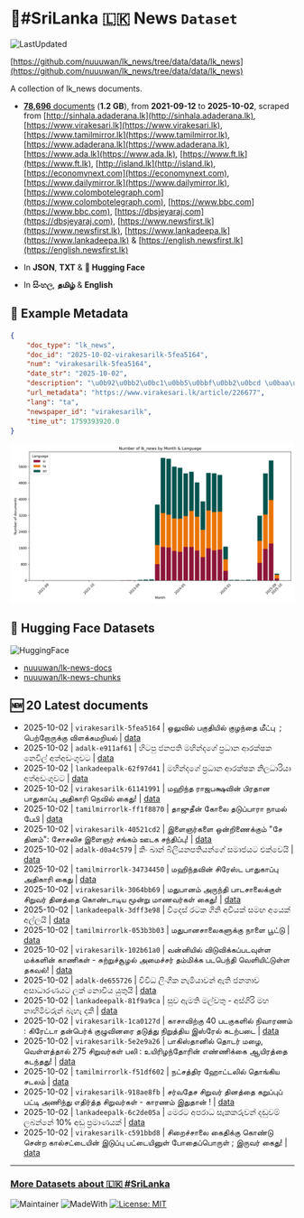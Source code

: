 # 📄#SriLanka 🇱🇰 News `Dataset`

![LastUpdated](https://img.shields.io/badge/last_updated-2025--10--02_14:06:52-green)

[https://github.com/nuuuwan/lk_news/tree/data/data/lk_news](https://github.com/nuuuwan/lk_news/tree/data/data/lk_news)

A collection of lk_news documents.

- [**78,696** documents](https://github.com/nuuuwan/lk_news/tree/data/data/lk_news) (**1.2 GB**), from **2021-09-12** to **2025-10-02**, scraped from [http://sinhala.adaderana.lk](http://sinhala.adaderana.lk), [https://www.virakesari.lk](https://www.virakesari.lk), [https://www.tamilmirror.lk](https://www.tamilmirror.lk), [https://www.adaderana.lk](https://www.adaderana.lk), [https://www.ada.lk](https://www.ada.lk), [https://www.ft.lk](https://www.ft.lk), [http://island.lk](http://island.lk), [https://economynext.com](https://economynext.com), [https://www.dailymirror.lk](https://www.dailymirror.lk), [https://www.colombotelegraph.com](https://www.colombotelegraph.com), [https://www.bbc.com](https://www.bbc.com), [https://dbsjeyaraj.com](https://dbsjeyaraj.com), [https://www.newsfirst.lk](https://www.newsfirst.lk), [https://www.lankadeepa.lk](https://www.lankadeepa.lk) & [https://english.newsfirst.lk](https://english.newsfirst.lk)

- In **JSON**, **TXT** & **🤗 Hugging Face**

- In **සිංහල**, **தமிழ்** & **English**

## 📝 Example Metadata

```json
{
    "doc_type": "lk_news",
    "doc_id": "2025-10-02-virakesarilk-5fea5164",
    "num": "virakesarilk-5fea5164",
    "date_str": "2025-10-02",
    "description": "\u0b92\u0bb2\u0bc1\u0bb5\u0bbf\u0bb2\u0bcd \u0baa\u0b95\u0bc1\u0ba4\u0bbf\u0baf\u0bbf\u0bb2\u0bcd \u0b95\u0bc1\u0bb4\u0ba8\u0bcd\u0ba4\u0bc8 \u0bae\u0bc0\u0b9f\u0bcd\u0baa\u0bc1\u00a0 ; \u0baa\u0bc6\u0bb1\u0bcd\u0bb1\u0bcb\u0bb0\u0bc1\u0b95\u0bcd\u0b95\u0bc1\u00a0\u0bb5\u0bbf\u0bb3\u0b95\u0bcd\u0b95\u0bae\u0bb1\u0bbf\u0baf\u0bb2\u0bcd",
    "url_metadata": "https://www.virakesari.lk/article/226677",
    "lang": "ta",
    "newspaper_id": "virakesarilk",
    "time_ut": 1759393920.0
}
```

![Chart](https://raw.githubusercontent.com/nuuuwan/lk_news/refs/heads/data/data/lk_news/docs_by_month_and_lang.png)

## 🤗 Hugging Face Datasets

![HuggingFace](https://img.shields.io/badge/-HuggingFace-FDEE21?style=for-the-badge&logo=HuggingFace)

- [nuuuwan/lk-news-docs](https://huggingface.co/datasets/nuuuwan/lk-news-docs)
- [nuuuwan/lk-news-chunks](https://huggingface.co/datasets/nuuuwan/lk-news-chunks)

## 🆕 20 Latest documents

- 2025-10-02 | `virakesarilk-5fea5164` | ஒலுவில் பகுதியில் குழந்தை மீட்பு  ; பெற்றோருக்கு விளக்கமறியல் | [data](https://github.com/nuuuwan/lk_news/tree/data/data/lk_news/2020s/2025/2025-10-02-virakesarilk-5fea5164)
- 2025-10-02 | `adalk-e911af61` | හිටපු ජනපති මහින්දගේ ප්‍රධාන ආරක්ෂක නෙවිල් අත්අඩංගුවට | [data](https://github.com/nuuuwan/lk_news/tree/data/data/lk_news/2020s/2025/2025-10-02-adalk-e911af61)
- 2025-10-02 | `lankadeepalk-62f97d41` | මහින්දගේ ප්‍රධාන ආරක්ෂක නිලධාරියා අත්අඩංගුවට | [data](https://github.com/nuuuwan/lk_news/tree/data/data/lk_news/2020s/2025/2025-10-02-lankadeepalk-62f97d41)
- 2025-10-02 | `virakesarilk-61141991` | மஹிந்த ராஜபக்ஷவின் பிரதான பாதுகாப்பு அதிகாரி நெவில் கைது! | [data](https://github.com/nuuuwan/lk_news/tree/data/data/lk_news/2020s/2025/2025-10-02-virakesarilk-61141991)
- 2025-10-02 | `tamilmirrorlk-ff1f8870` | தாஜுதீன் கோலை தடுப்பாரா நாமல் பேபி | [data](https://github.com/nuuuwan/lk_news/tree/data/data/lk_news/2020s/2025/2025-10-02-tamilmirrorlk-ff1f8870)
- 2025-10-02 | `virakesarilk-40521cd2` | இளைஞர்களை ஒன்றிணைக்கும் "சே தினம்": சோசலிச இளைஞர் சங்கம் ஊடக சந்திப்பு! | [data](https://github.com/nuuuwan/lk_news/tree/data/data/lk_news/2020s/2025/2025-10-02-virakesarilk-40521cd2)
- 2025-10-02 | `adalk-d0a4c579` | කිං ඛාන් බිලියනපතියන්ගේ සමාජයට එක්වෙයි | [data](https://github.com/nuuuwan/lk_news/tree/data/data/lk_news/2020s/2025/2025-10-02-adalk-d0a4c579)
- 2025-10-02 | `tamilmirrorlk-34734450` | மஹிந்தவின் சிரேஸ்ட பாதுகாப்பு அதிகாரி கைது | [data](https://github.com/nuuuwan/lk_news/tree/data/data/lk_news/2020s/2025/2025-10-02-tamilmirrorlk-34734450)
- 2025-10-02 | `virakesarilk-3064bb69` | மதுபானம் அருந்தி பாடசாலைக்குள் சிறுவர் தினத்தை கொண்டாடிய மூன்று மாணவர்கள் கைது! | [data](https://github.com/nuuuwan/lk_news/tree/data/data/lk_news/2020s/2025/2025-10-02-virakesarilk-3064bb69)
- 2025-10-02 | `lankadeepalk-3dff3e98` | විදෙස් රටක  ගිනි අවියක් සමඟ අයෙක් අල්ලයි | [data](https://github.com/nuuuwan/lk_news/tree/data/data/lk_news/2020s/2025/2025-10-02-lankadeepalk-3dff3e98)
- 2025-10-02 | `tamilmirrorlk-053b3b03` | மதுபானசாலைகளுக்கு நாளை பூட்டு | [data](https://github.com/nuuuwan/lk_news/tree/data/data/lk_news/2020s/2025/2025-10-02-tamilmirrorlk-053b3b03)
- 2025-10-02 | `virakesarilk-102b61a0` | வன்னியில் விடுவிக்கப்படவுள்ள மக்களின் காணிகள் - சுற்றுச்சூழல் அமைச்சர் தம்மிக்க படபெந்தி வெளியிட்டுள்ள தகவல்! | [data](https://github.com/nuuuwan/lk_news/tree/data/data/lk_news/2020s/2025/2025-10-02-virakesarilk-102b61a0)
- 2025-10-02 | `adalk-de655726` | විවිධ ලිංගික නැමියාවන් ඇති ජනතාව අසාධාරණයට ලක් නොවිය යුතුයි | [data](https://github.com/nuuuwan/lk_news/tree/data/data/lk_news/2020s/2025/2025-10-02-adalk-de655726)
- 2025-10-02 | `lankadeepalk-81f9a9ca` | සුව ඇමති මල්වතු - අස්ගිරි මහ නාහිමිවරුන් බැහැ දකී | [data](https://github.com/nuuuwan/lk_news/tree/data/data/lk_news/2020s/2025/2025-10-02-lankadeepalk-81f9a9ca)
- 2025-10-02 | `virakesarilk-1ca0127d` | காசாவிற்கு 40 படகுகளில் நிவாரணம் : கிரேட்டா தன்பெர்க் குழுவினரை தடுத்து நிறுத்திய இஸ்ரேல் கடற்படை | [data](https://github.com/nuuuwan/lk_news/tree/data/data/lk_news/2020s/2025/2025-10-02-virakesarilk-1ca0127d)
- 2025-10-02 | `virakesarilk-5e2e9a26` | பாகிஸ்தானில் தொடர் மழை, வெள்ளத்தால் 275 சிறுவர்கள் பலி : உயிரிழந்தோரின் எண்ணிக்கை ஆயிரத்தை கடந்தது! | [data](https://github.com/nuuuwan/lk_news/tree/data/data/lk_news/2020s/2025/2025-10-02-virakesarilk-5e2e9a26)
- 2025-10-02 | `tamilmirrorlk-f51df602` | நட்சத்திர ஹோட்டலில் தொங்கிய சடலம் | [data](https://github.com/nuuuwan/lk_news/tree/data/data/lk_news/2020s/2025/2025-10-02-tamilmirrorlk-f51df602)
- 2025-10-02 | `virakesarilk-918ae8fb` | சர்வதேச சிறுவர் தினத்தை கறுப்புப் பட்டி அணிந்து எதிர்த்த  சிறுவர்கள் - காரணம் இதுதான் ! | [data](https://github.com/nuuuwan/lk_news/tree/data/data/lk_news/2020s/2025/2025-10-02-virakesarilk-918ae8fb)
- 2025-10-02 | `lankadeepalk-6c2de05a` | මෙරට අපරාධ සැකකරුවන් දඬුවම් ලබන්නේ  10% අඩු ප්‍රමාණයක් | [data](https://github.com/nuuuwan/lk_news/tree/data/data/lk_news/2020s/2025/2025-10-02-lankadeepalk-6c2de05a)
- 2025-10-02 | `virakesarilk-c591bbd8` | சிறைச்சாலை கைதிக்கு கொண்டு சென்ற கால்சட்டையின் இடுப்பு பட்டையினுள் போதைப்பொருள் ; இருவர் கைது! | [data](https://github.com/nuuuwan/lk_news/tree/data/data/lk_news/2020s/2025/2025-10-02-virakesarilk-c591bbd8)

---

### [More Datasets about 🇱🇰 #SriLanka](https://github.com/nuuuwan/lk_datasets)

![Maintainer](https://img.shields.io/badge/maintainer-nuuuwan-red)
![MadeWith](https://img.shields.io/badge/made_with-python-blue)
[![License: MIT](https://img.shields.io/badge/License-MIT-yellow.svg)](https://opensource.org/licenses/MIT)
